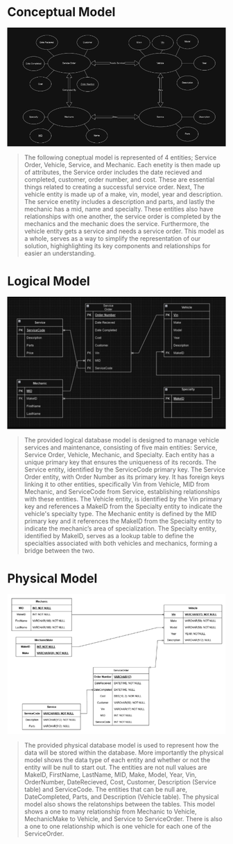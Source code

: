 # Conceptual Model

![Conceptual Model](https://github.com/WSU-kduncan/cs3900-autobody-4/blob/b5fbb48e9736d8618a6fb2784a841abfac68e254/DB/Images/Conceptual.png)

> The following coneptual model is represented of 4 entities; Service Order, Vehicle, Service, and Mechanic. Each enetity is then made up of attributes, the Service order includes the date recieved and completed, customer, order number, and cost. These are essential things related to creating a successful service order. Next, The vehicle entity is made up of a make, vin, model, year and description. The service enetity includes a description and parts, and lastly the mechanic has a mid, name and specialty. These entities also have relationships with one another, the service order is completed by the mechanics and the mechanic does the service. Furthermore, the vehicle entity gets a service and needs a service order. This model as a whole, serves as a way to simplify the representation of our solution, highighlighting its key components and relationships for easier an understanding.

# Logical Model

![Logical Model](https://github.com/WSU-kduncan/cs3900-autobody-4/blob/main/DB%2FImages%2FTeamLogicalModel%20%281%29.png)

> The provided logical database model is designed to manage vehicle services and maintenance, consisting of five main entities: Service, Service Order, Vehicle, Mechanic, and Specialty. Each entity has a unique primary key that ensures the uniqueness of its records. The Service entity, identified by the ServiceCode primary key. The Service Order entity, with Order Number as its primary key. It has foreign keys linking it to other entities, specifically Vin from Vehicle, MID from Mechanic, and ServiceCode from Service, establishing relationships with these entities. The Vehicle entity, is identified by the Vin primary key and references a MakeID from the Specialty entity to indicate the vehicle's specialty type. The Mechanic entity is defined by the MID primary key and it references the MakeID from the Specialty entity to indicate the mechanic’s area of specialization. The Specialty entity, identified by MakeID, serves as a lookup table to define the specialties associated with both vehicles and mechanics, forming a bridge between the two.








# Physical Model

![Physical Model](https://github.com/WSU-kduncan/cs3900-autobody-4/blob/main/DB%2FImages%2FTeamPhysicalModel.png)

> The provided physical database model is used to represent how the data will be stored within the database. More importantly the physical model shows the data type of each entity and whether or not the entity will be null to start out. The entities are not null values are MakeID, FirstName, LastName, MID, Make, Model, Year, Vin, OrderNumber, DateRecieved, Cost, Customer, Description (Service table) and ServiceCode. The entities that can be null are, DateCompleted, Parts, and Description (Vehicle table). The physical model also shows the relatonships between the tables. This model shows a one to many relationship from Mechanic to Vehicle, MechanicMake to Vehicle, and Service to ServiceOrder. There is also a one to one relationship which is one vehicle for each one of the ServiceOrder.
